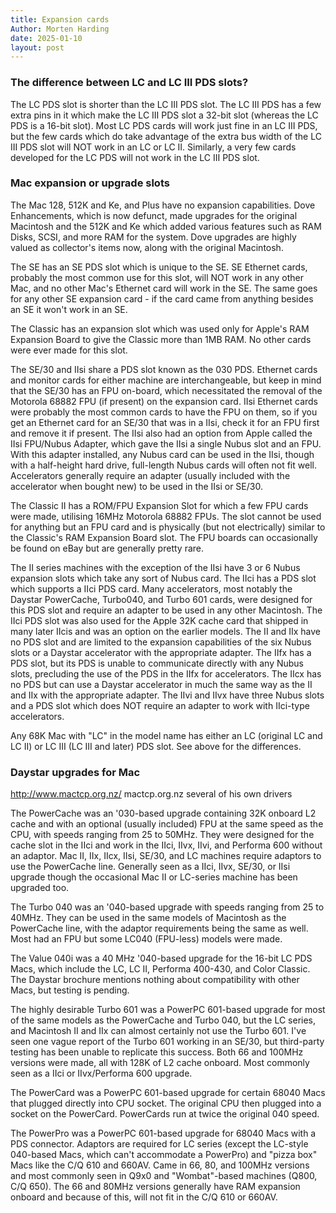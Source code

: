 ```yaml
---
title: Expansion cards
Author: Morten Harding
date: 2025-01-10
layout: post
---
```


### The difference between LC and LC III PDS slots?

The LC PDS slot is shorter than the LC III PDS slot. The LC III PDS has a few extra pins in it which make the LC III PDS slot a 32-bit slot (whereas the LC PDS is a 16-bit slot). Most LC PDS cards will work just fine in an LC III PDS, but the few cards which do take advantage of the extra bus width of the LC III PDS slot will NOT work in an LC or LC II. Similarly, a very few cards developed for the LC PDS will not work in the LC III PDS slot.


### Mac expansion or upgrade slots

The Mac 128, 512K and Ke, and Plus have no expansion capabilities. Dove Enhancements, which is now defunct, made upgrades for the original Macintosh and the 512K and Ke which added various features such as RAM Disks, SCSI, and more RAM for the system. Dove upgrades are highly valued as collector's items now, along with the original Macintosh.

The SE has an SE PDS slot which is unique to the SE. SE Ethernet cards, probably the most common use for this slot, will NOT work in any other Mac, and no other Mac's Ethernet card will work in the SE. The same goes for any other SE expansion card - if the card came from anything besides an SE it won't work in an SE.

The Classic has an expansion slot which was used only for Apple's RAM Expansion Board to give the Classic more than 1MB RAM. No other cards were ever made for this slot.

The SE/30 and IIsi share a PDS slot known as the 030 PDS. Ethernet cards and monitor cards for either machine are interchangeable, but keep in mind that the SE/30 has an FPU on-board, which necessitated the removal of the Motorola 68882 FPU (if present) on the expansion card. IIsi Ethernet cards were probably the most common cards to have the FPU on them, so if you get an Ethernet card for an SE/30 that was in a IIsi, check it for an FPU first and remove it if present. The IIsi also had an option from Apple called the IIsi FPU/Nubus Adapter, which gave the IIsi a single Nubus slot and an FPU. With this adapter installed, any Nubus card can be used in the IIsi, though with a half-height hard drive, full-length Nubus cards will often not fit well. Accelerators generally require an adapter (usually included with the accelerator when bought new) to be used in the IIsi or SE/30.

The Classic II has a ROM/FPU Expansion Slot for which a few FPU cards were made, utilising 16MHz Motorola 68882 FPUs. The slot cannot be used for anything but an FPU card and is physically (but not electrically) similar to the Classic's RAM Expansion Board slot. The FPU boards can occasionally be found on eBay but are generally pretty rare.

The II series machines with the exception of the IIsi have 3 or 6 Nubus expansion slots which take any sort of Nubus card. The IIci has a PDS slot which supports a IIci PDS card. Many accelerators, most notably the Daystar PowerCache, Turbo040, and Turbo 601 cards, were designed for this PDS slot and require an adapter to be used in any other Macintosh. The IIci PDS slot was also used for the Apple 32K cache card that shipped in many later IIcis and was an option on the earlier models. The II and IIx have no PDS slot and are limited to the expansion capabilities of the six Nubus slots or a Daystar accelerator with the appropriate adapter. The IIfx has a PDS slot, but its PDS is unable to communicate directly with any Nubus slots, precluding the use of the PDS in the IIfx for accelerators. The IIcx has no PDS but can use a Daystar accelerator in much the same way as the II and IIx with the appropriate adapter. The IIvi and IIvx have three Nubus slots and a PDS slot which does NOT require an adapter to work with IIci-type accelerators.

Any 68K Mac with "LC" in the model name has either an LC (original LC and LC II) or LC III (LC III and later) PDS slot. See above for the differences.


### Daystar upgrades for Mac

http://www.mactcp.org.nz/ mactcp.org.nz several of his own drivers

The PowerCache was an '030-based upgrade containing 32K onboard L2 cache and with an optional (usually included) FPU at the same speed as the CPU, with speeds ranging from 25 to 50MHz. They were designed for the cache slot in the IIci and work in the IIci, IIvx, IIvi, and Performa 600 without an adaptor. Mac II, IIx, IIcx, IIsi, SE/30, and LC machines require adaptors to use the PowerCache line. Generally seen as a IIci, IIvx, SE/30, or IIsi upgrade though the occasional Mac II or LC-series machine has been upgraded too.

The Turbo 040 was an '040-based upgrade with speeds ranging from 25 to 40MHz. They can be used in the same models of Macintosh as the PowerCache line, with the adaptor requirements being the same as well. Most had an FPU but some LC040 (FPU-less) models were made.

The Value 040i was a 40 MHz '040-based upgrade for the 16-bit LC PDS Macs, which include the LC, LC II, Performa 400-430, and Color Classic. The Daystar brochure mentions nothing about compatibility with other Macs, but testing is pending.

The highly desirable Turbo 601 was a PowerPC 601-based upgrade for most of the same models as the PowerCache and Turbo 040, but the LC series, and Macintosh II and IIx can almost certainly not use the Turbo 601. I've seen one vague report of the Turbo 601 working in an SE/30, but third-party testing has been unable to replicate this success. Both 66 and 100MHz versions were made, all with 128K of L2 cache onboard. Most commonly seen as a IIci or IIvx/Performa 600 upgrade.

The PowerCard was a PowerPC 601-based upgrade for certain 68040 Macs that plugged directly into CPU socket. The original CPU then plugged into a socket on the PowerCard. PowerCards run at twice the original 040 speed.

The PowerPro was a PowerPC 601-based upgrade for 68040 Macs with a PDS connector. Adaptors are required for LC series (except the LC-style 040-based Macs, which can't accommodate a PowerPro) and "pizza box" Macs like the C/Q 610 and 660AV. Came in 66, 80, and 100MHz versions and most commonly seen in Q9x0 and "Wombat"-based machines (Q800, C/Q 650). The 66 and 80MHz versions generally have RAM expansion onboard and because of this, will not fit in the C/Q 610 or 660AV.

